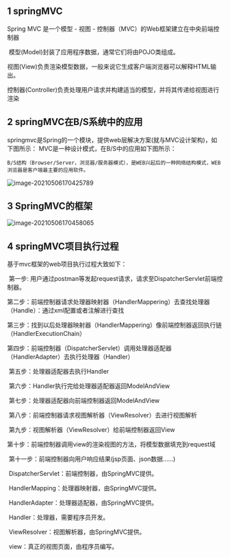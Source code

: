 ## 1 springMVC
Spring MVC 是一个模型 - 视图 - 控制器（MVC）的Web框架建立在中央前端控制器

​	模型(Model)封装了应用程序数据，通常它们将由POJO类组成。

​	视图(View)负责渲染模型数据，一般来说它生成客户端浏览器可以解释HTML输出。

​	控制器(Controller)负责处理用户请求并构建适当的模型，并将其传递给视图进行渲染



## 2 springMVC在B/S系统中的应用
springmvc是Spring的一个模块，提供web层解决方案(就与MVC设计架构)，如下图所示：
MVC是一种设计模式，在B/S中的应用如下图所示：

```
B/S结构（Browser/Server，浏览器/服务器模式），是WEB兴起后的一种网络结构模式，WEB浏览器是客户端最主要的应用软件。
```



![image-20210506170425789](https://p.ipic.vip/9banzf.jpg)

## 3 SpringMVC的框架

![image-20210506170458065](https://p.ipic.vip/mvf5lb.jpg)


## 4 springMVC项目执行过程

基于mvc框架的web项目执行过程大致如下：

​	第一步:  用户通过postman等发起request请求，请求至DispatcherServlet前端控制器。

​	第二步：前端控制器请求处理器映射器（HandlerMappering）去查找处理器（Handle）：通过xml配置或者注解进行查找

​	第三步：找到以后处理器映射器（HandlerMappering）像前端控制器返回执行链（HandlerExecutionChain）

​	第四步：前端控制器（DispatcherServlet）调用处理器适配器（HandlerAdapter）去执行处理器（Handler）

​	第五步：处理器适配器去执行Handler

​	第六步：Handler执行完给处理器适配器返回ModelAndView

​	第七步：处理器适配器向前端控制器返回ModelAndView

​	第八步：前端控制器请求视图解析器（ViewResolver）去进行视图解析

​	第九步：视图解析器（ViewResolver）给前端控制器返回View

​	第十步：前端控制器调用view的渲染视图的方法，将模型数据填充到request域

​	第十一步：前端控制器向用户响应结果(jsp页面、json数据......)

​	DispatcherServlet：前端控制器，由SpringMVC提供。

​	HandlerMapping：处理器映射器，由SpringMVC提供。

​	HandlerAdapter：处理器适配器，由SpringMVC提供。

​	Handler：处理器，需要程序员开发。

​	ViewResolver：视图解析器，由SpringMVC提供。

​	view：真正的视图页面，由程序员编写。
